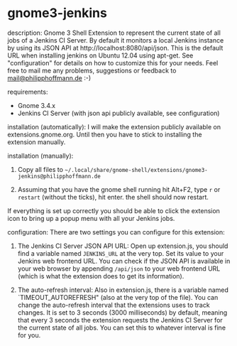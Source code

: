 gnome3-jenkins
==============


description:
Gnome 3 Shell Extension to represent the current state of all jobs of a Jenkins CI Server.
By default it monitors a local Jenkins instance by using its JSON API at http://localhost:8080/api/json.
This is the default URL when installing jenkins on Ubuntu 12.04 using apt-get.
See "configuration" for details on how to customize this for your needs.
Feel free to mail me any problems, suggestions or feedback to mail@philipphoffmann.de :-)


requirements:
- Gnome 3.4.x
- Jenkins CI Server (with json api publicly available, see configuration)


installation (automatically):
I will make the extension publicly available on extensions.gnome.org. Until then you have to stick to installing the extension manually. 


installation (manually):
1. Copy all files to `~/.local/share/gnome-shell/extensions/gnome3-jenkins@philipphoffmann.de`

2. Assuming that you have the gnome shell running hit Alt+F2, type `r` or `restart` (without the ticks), hit enter. the shell should now restart.

If everything is set up correctly you should be able to click the extension icon to bring up a popup menu with all your Jenkins jobs. 


configuration:
There are two settings you can configure for this extension:

1. The Jenkins CI Server JSON API URL:
Open up extension.js, you should find a variable named `JENKINS_URL` at the very top.
Set its value to your Jenkins web frontend URL.
You can check if the JSON API is available in your web browser by appending `/api/json` to your web frontend URL (which is what the extension does to get its information).

2. The auto-refresh interval:
Also in extension.js, there is a variable named `TIMEOUT_AUTOREFRESH" (also at the very top of the file).
You can change the auto-refresh interval that the extensions uses to track changes.
It is set to 3 seconds (3000 milliseconds) by default, meaning that every 3 seconds the extension requests the Jenkins CI Server for the current state of all jobs.
You can set this to whatever interval is fine for you.

